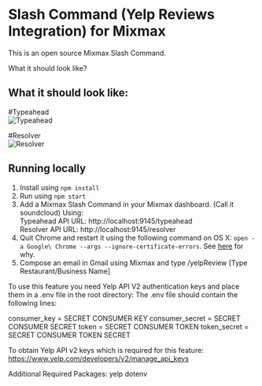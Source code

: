 # Slash Command (Yelp Reviews Integration) for Mixmax

This is an open source Mixmax Slash Command.

What it should look like?

## What it should look like:
#Typeahead<br>
![Typeahead](https://github.com/sekale/yelpIntegration/tree/master/screenshots/typeahead.gif)

#Resolver<br>
![Resolver](https://github.com/sekale/yelpIntegration/tree/master/screenshots/resolver.gif)

## Running locally

1. Install using `npm install`
2. Run using `npm start`
3. Add a Mixmax Slash Command in your Mixmax dashboard. (Call it soundcloud) Using:<br>
   Typeahead API URL: http://localhost:9145/typeahead<br>
   Resolver API URL: http://localhost:9145/resolver
4. Quit Chrome and restart it using the following command on OS X: `open -a Google\ Chrome --args --ignore-certificate-errors`. See [here](http://developer.mixmax.com/docs/integration-api-appendix#local-development-error-neterr_insecure_response) for why.
5. Compose an email in Gmail using Mixmax and type /yelpReview [Type Restaurant/Business Name]


To use this feature you need Yelp API V2 authentication keys and place them in a .env file in the root directory:
The .env file should contain the following lines:

consumer_key = SECRET CONSUMER KEY
consumer_secret = SECRET CONSUMER SECRET
token = SECRET CONSUMER TOKEN
token_secret = SECRET CONSUMER TOKEN SECRET

To obtain Yelp API v2 keys which is required for this feature: https://www.yelp.com/developers/v2/manage_api_keys

Additional Required Packages:
yelp
dotenv

